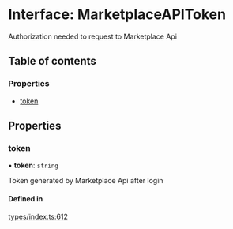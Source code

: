 # Interface: MarketplaceAPIToken

Authorization needed to request to Marketplace Api

## Table of contents

### Properties

- [token](MarketplaceAPIToken.md#token)

## Properties

### token

• **token**: `string`

Token generated by Marketplace Api after login

#### Defined in

[types/index.ts:612](https://github.com/nevermined-io/components-catalog/blob/296299b/lib/src/types/index.ts#L612)
